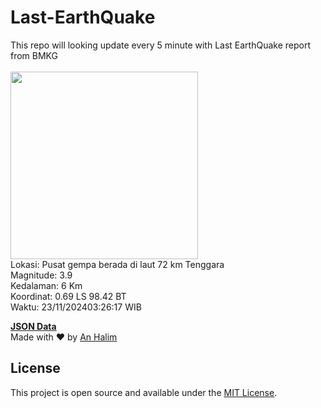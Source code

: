 # Last-EarthQuake
This repo will looking update every 5 minute with Last EarthQuake report from BMKG
<br>
<br>
<img src="https://static.bmkg.go.id/20241123032617.mmi.jpg" width="300"/>
<br>
Lokasi: Pusat gempa berada di laut 72 km Tenggara  <br>
Magnitude: 3.9 <br>
Kedalaman: 6 Km <br>
Koordinat: 0.69 LS 98.42 BT <br>
Waktu: 23/11/202403:26:17 WIB <br>

<a href="./data/data.json">**JSON Data**</a>
<br>
Made with ❤️ by <a href="https://github.com/an-halim">An Halim</a>
## License

This project is open source and available under the [MIT License](LICENSE).
